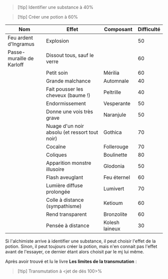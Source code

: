 > [!tip] Identifier une substance à 40%

> [!tip] Créer une potion à 60%

| Nom                       | Effet                                         | Composant      | Difficulté |
| ------------------------- | --------------------------------------------- | -------------- | ---------- |
| Feu ardent d'Ingramus     | Explosion                                     |                | 50         |
| Passe-muraille de Karloff | Dissout tous, sauf le verre                   |                | 60         |
|                           | Petit soin                                    | Mérilia        | 60         |
|                           | Grande malchance                              | Automnale      | 40         |
|                           | Fait pousser les cheveux (baume !)            | Peltrille      | 40         |
|                           | Endormissement                                | Vesperante     | 50         |
|                           | Donne une vois très grave                     | Naranjule      | 50         |
|                           | Nuage d'un noir absolu (et ressort tout noir) | Gothica        | 70         |
|                           | Cocaïne                                       | Follerouge     | 70         |
|                           | Coliques                                      | Boulinette     | 80         |
|                           | Apparition monstre illusoire                  | Glodonia       | 50         |
|                           | Flash aveuglant                               | Feu éternel    | 60         |
|                           | Lumière diffuse prolongée                     | Lumivert       | 70         |
|                           | Colle à distance (sympathisme)                | Ketioum        | 60         |
|                           | Rend transparent                              | Bronzolite     | 60         |
|                           | Pensée à distance                             | Kolesh laineux | 30         |
Si l'alchimiste arrive à identifier une substance, il peut choisir l'effet de la potion. Sinon, il peut toujours créer la potion, mais n'en connait pas l'effet avant de l'essayer, ce dernier étant alors choisit par le mj lui même.

Après avoir trouvé et lu le livre **Les limites de la transmutation** :

> [!tip] Transmutation à <jet de dés 100>%